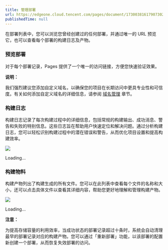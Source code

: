 ```yaml
---
title: 管理部署
url: https://edgeone.cloud.tencent.com/pages/document/173003816179073024
publishedTime: null
---
```


在部署列表中，您可以浏览您曾经创建过的任何部署，并通过唯一的 URL 预览它，也可以查看每个部署的构建日志及产物。

### 预览部署

对于每个部署记录，Pages 提供了一个唯一的访问链接，方便您快速验证效果。

**说明：**

我们强烈建议您添加自定义域名，以确保您的项目在长期访问中更具专业性和可信度。有关如何添加自定义域名的详细信息，请参阅 [域名管理](https://edgeone.cloud.tencent.com/pages/document/175191784523485184) 章节。

### 构建日志

构建日志记录了每次构建过程中的详细信息，包括常规的构建输出、成功消息、警告和失败的特别信息。这些日志旨在帮助用户快速定位和解决问题。通过分析构建日志，您可以轻松识别构建过程中的潜在错误和警告，从而优化项目设置和提高构建效率。

![](https://write-document-release-1258344699.cos.ap-guangzhou.myqcloud.com/100026466949%2F3ff32107087811f0bc9a5254005ef0f7.png)

Loading…

### 构建物料

构建产物列出了构建生成的所有文件。您可以在此列表中查看每个文件的名称和大小，还可以点击具体文件以查看其详细内容，帮助您更好地理解和管理构建产物。

![](https://write-document-release-1258344699.cos.ap-guangzhou.myqcloud.com/100026466949%2F3fed2de8087811f09cbb525400454e06.png)

Loading…

**注意：**

为提高存储容量的利用效率，当成功状态的部署记录超过十条时，系统会自动清理最早的部署记录对应的构建产物。您可以通过「重新部署」功能，以该部署的配置新创建一个部署，从而恢复失效部署的访问。


